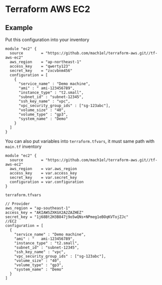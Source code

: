 # Terraform AWS EC2


## Example
Put this configuration into your inventory

```
module "ec2" {
  source        = "https://github.com/mach1el/terraform-aws.git//tf-aws-ec2"
  aws_region    = "ap-northeast-1"
  access_key    = "qwerty123"
  secret_key    = "zxcvbnm456"
  configuration = [
    {
      "service_name" : "Demo machine",
      "ami" : "	ami-123456789",
      "instance_type" : "t2.small",
      "subnet_id" : "subnet-12345",
      "ssh_key_name" : "vpc",
      "vpc_security_group_ids" : ["sg-123abc"],
      "volume_size" : "40",
      "volume_type" : "gp3",
      "system_name" : "Demo"
    }
  ]
}
```

You can also put variables into `terraform.tfvars`, it must same path with `main.tf` inventory

```
module "ec2" {
  source        = "https://github.com/mach1el/terraform-aws.git//tf-aws-ec2"
  aws_region    = var.aws_region
  access_key    = var.access_key
  secret_key    = var.secret_key
  configuration = var.configuration
}
```

`terraform.tfvars`

```
// Provider
aws_region = "ap-southeast-1"
access_key = "AKIAWSZXKGX2A2ZAZHEZ"
secret_key = "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"
//EC2
configuration = [
  {
    "service_name" : "Demo machine",
    "ami" : "	ami-123456789",
    "instance_type" : "t2.small",
    "subnet_id" : "subnet-12345",
    "ssh_key_name" : "vpc",
    "vpc_security_group_ids" : ["sg-123abc"],
    "volume_size" : "40",
    "volume_type" : "gp3",
    "system_name" : "Demo"
  }
]
```